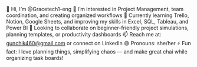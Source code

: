 👋 Hi, I’m @Gracetech1-eng
👀 I’m interested in Project Management, team coordination, and creating organized workflows
🌱 Currently learning Trello, Notion, Google Sheets, and improving my skills in Excel, SQL, Tableau, and Power BI
💞️ Looking to collaborate on beginner-friendly project simulations, planning templates, or productivity dashboards
📫 Reach me at: gunchik460@gmail.com or connect on LinkedIn
😄 Pronouns: she/her
⚡ Fun fact: I love planning things, simplifying chaos — and make great chai while organizing task boards!

<!---
Gracetech1-eng/Gracetech1-eng is a ✨ special ✨ repository because its `README.md` (this file) appears on your GitHub profile.
You can click the Preview link to take a look at your changes.
--->
